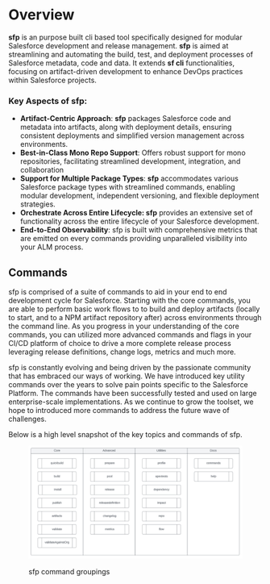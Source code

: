 # Overview

**sfp** is an purpose built cli based tool specifically designed for modular Salesforce development and release management.   **sfp** is aimed at streamlining and automating the build, test, and deployment processes of Salesforce metadata,  code and data. It extends **sf cli** functionalities, focusing on artifact-driven development to enhance DevOps practices within Salesforce projects.

### Key Aspects of sfp:

* **Artifact-Centric Approach**: **sfp** packages Salesforce code and metadata into artifacts, along with deployment details, ensuring consistent deployments and simplified version management across environments.
* **Best-in-Class Mono Repo Support**: Offers robust support for mono repositories, facilitating streamlined development, integration, and collaboration&#x20;
* **Support for Multiple Package Types**: **sfp** accommodates various Salesforce package types with streamlined commands, enabling modular development, independent versioning, and flexible deployment strategies.
* **Orchestrate Across Entire Lifecycle:  sfp** provides an extensive set of functionality across the entire lifecycle of your Salesforce development.
* **End-to-End Observability**:  sfp is built with comprehensive metrics that are emitted on every commands providing unparalleled visibility into your ALM process.

## Commands

sfp is comprised of a suite of commands to aid in your end to end development cycle for Salesforce.  Starting with the core commands, you are able to perform  basic work flows to to build and deploy artifacts (locally to start, and to a NPM artifact repository after) across environments through the command line.  As you progress in your understanding of the core commands, you can utilized more advanced commands and flags in your CI/CD platform of choice to drive a more complete release process leveraging release definitions, change logs, metrics and much more. &#x20;

sfp is constantly evolving and being driven by the passionate community that has embraced our ways of working.  We have introduced key utility commands over the years to solve pain points specific to the Salesforce Platform.  The commands have been successfully tested and used on large enterprise-scale implementations.  As we continue to grow the toolset, we hope to introduced more commands to address the future wave of challenges.&#x20;

Below is a high level snapshot of the key topics and commands of sfp.

<figure><img src=".gitbook/assets/image (18).png" alt=""><figcaption><p>sfp command groupings</p></figcaption></figure>

##
